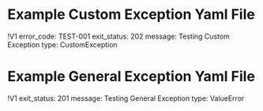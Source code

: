 <!--
    Copyright 2024 Tabs Data Inc.
-->

# Example Custom Exception Yaml File

!V1
error_code: TEST-001
exit_status: 202
message: Testing Custom Exception
type: CustomException

# Example General Exception Yaml File

!V1
exit_status: 201
message: Testing General Exception
type: ValueError